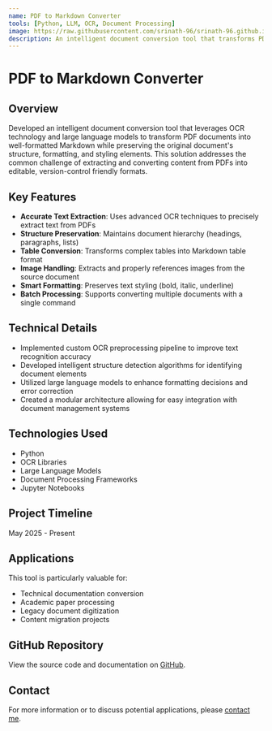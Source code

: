 ```yaml
---
name: PDF to Markdown Converter
tools: [Python, LLM, OCR, Document Processing]
image: https://raw.githubusercontent.com/srinath-96/srinath-96.github.io/main/assets/pdf-to-markdown.jpg
description: An intelligent document conversion tool that transforms PDF documents into well-formatted Markdown while preserving structure and styling
---
```


# PDF to Markdown Converter

## Overview
Developed an intelligent document conversion tool that leverages OCR technology and large language models to transform PDF documents into well-formatted Markdown while preserving the original document's structure, formatting, and styling elements. This solution addresses the common challenge of extracting and converting content from PDFs into editable, version-control friendly formats.

## Key Features
- **Accurate Text Extraction**: Uses advanced OCR techniques to precisely extract text from PDFs
- **Structure Preservation**: Maintains document hierarchy (headings, paragraphs, lists)
- **Table Conversion**: Transforms complex tables into Markdown table format
- **Image Handling**: Extracts and properly references images from the source document
- **Smart Formatting**: Preserves text styling (bold, italic, underline)
- **Batch Processing**: Supports converting multiple documents with a single command

## Technical Details
- Implemented custom OCR preprocessing pipeline to improve text recognition accuracy
- Developed intelligent structure detection algorithms for identifying document elements
- Utilized large language models to enhance formatting decisions and error correction
- Created a modular architecture allowing for easy integration with document management systems

## Technologies Used
- Python
- OCR Libraries
- Large Language Models
- Document Processing Frameworks
- Jupyter Notebooks

## Project Timeline
May 2025 - Present

## Applications
This tool is particularly valuable for:
- Technical documentation conversion
- Academic paper processing
- Legacy document digitization
- Content migration projects

## GitHub Repository
View the source code and documentation on [GitHub](https://github.com/srinath-96/Pdf2Markdown).

## Contact
For more information or to discuss potential applications, please [contact me](mailto:srinathmurali2015@gmail.com).